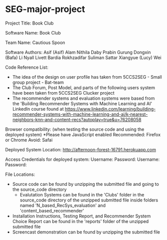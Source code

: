 # SEG-major-project

Project Title:
Book Club

Software Name:
Book Club

Team Name:
Cautious Spoon

Software Authors:
Asif (Asif) Alam
Nithila Daby
Prabin Gurung
Dongxin (Bafa) Li
Nyall Livett
Bardia Rokhzadifar
Suliman Sattar
Xiangyue (Lucy) Wei

Code Reference List:
- The idea of the design on user profile has taken from 5CCS2SEG - Small group project - Bat-team
- The Club Forum, Post Model, and parts of the following users system have been taken from 5CCS2SEG Clucker project
- The recommender systems and evaluation systems were based from the 'Building Recommender Systems with Machine Learning and AI' LinkedIn course found at https://www.linkedin.com/learning/building-recommender-systems-with-machine-learning-and-ai/k-nearest-neighbors-knn-and-content-recs?autoplay=true&u=76208058

Browser compatibility:
(when testing the source code and using the deployed system)
*Please have JavaScript enabled
Recommended: Firefox or Chrome
Avoid: Safai

Deployed System Location:
http://afternoon-forest-16791.herokuapp.com

Access Credentials for deployed system:
Username:
Password:
Username:
Password:

File Locations:
- Source code can be found by unzipping the submitted file and going to the source_code directory
  - Evalutation Systems can be found in the 'Clubs' folder in the source_code directory of the unzipped submitted file inside folders named 'N_based_RecSys_evaluation' and 'content_based_recommender'
- Installation Instructions, Testing Report, and Recommender System Choice Report can be found in the 'reports' folder of the unzipped submitted file
- Screencast demonstration can be found by unzipping the submitted file
